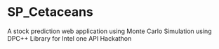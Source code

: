 # SP_Cetaceans
A stock prediction web application using Monte Carlo Simulation using DPC++ Library for Intel one API Hackathon
